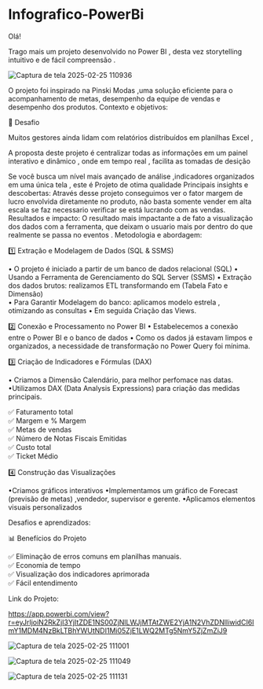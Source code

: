 # Infografico-PowerBi

Olá!

Trago mais um projeto desenvolvido no Power BI , desta vez storytelling intuitivo e de fácil compreensão .

![Captura de tela 2025-02-25 110936](https://github.com/user-attachments/assets/41f045c8-9be9-4381-96ca-fc481fbe4015)


O projeto foi inspirado na Pinski Modas ,uma solução eficiente para o acompanhamento de metas, desempenho da equipe de vendas e desempenho dos produtos.
Contexto e objetivos:

🎯 Desafio

Muitos gestores ainda lidam com relatórios distribuídos em planilhas Excel ,

A proposta deste projeto é centralizar todas as informações em um painel interativo e dinâmico , onde em tempo real , facilita as tomadas de desição

Se você busca um nível mais avançado de análise ,indicadores organizados em uma única tela , este é Projeto de otima qualidade
Principais insights e descobertas:
Através desse projeto conseguimos  ver o fator margem de lucro envolvida diretamente no produto, não basta somente vender em alta escala se faz necessario verificar se está lucrando com as vendas.
Resultados e impacto:
O resultado mais impactante a de fato a visualização dos dados  com a ferramenta, que deixam o usuario mais por dentro do que realmente se passa no eventos .
Metodologia e abordagem:

1️⃣ Extração e Modelagem de Dados (SQL & SSMS) <br>

• O projeto é iniciado a partir de um banco de dados relacional (SQL) 
• Usando a Ferramenta de Gerenciamento do SQL Server (SSMS)
• Extração dos dados brutos: realizamos ETL transformando em (Tabela Fato e Dimensão)  
• Para Garantir Modelagem do banco: aplicamos modelo estrela , otimizando as consultas
• Em seguida Criação das Views.

2️⃣ Conexão e Processamento no Power BI
• Estabelecemos a conexão entre o Power BI e o banco de dados
• Como os dados já estavam limpos e organizados, a necessidade de transformação no Power Query foi mínima.

3️⃣ Criação de Indicadores e Fórmulas (DAX)

• Criamos a Dimensão Calendário, para melhor perfomace nas datas.
•Utilizamos DAX (Data Analysis Expressions) para criação das medidas principais.

  ✅ Faturamento total <br>
  ✅ Margem e % Margem<br>
  ✅ Metas de vendas <br>
  ✅ Número de Notas Fiscais Emitidas <br>
  ✅ Custo total <br>
  ✅ Ticket Médio <br>

4️⃣ Construção das Visualizações

•Criamos gráficos interativos
•Implementamos um gráfico de Forecast (previsão de metas) ,vendedor, supervisor e gerente.
•Aplicamos elementos visuais personalizados


Desafios e aprendizados:

📊 Benefícios do Projeto

  ✅ Eliminação de erros comuns em planilhas manuais.<br>
  ✅ Economia de tempo <br>
  ✅ Visualização dos indicadores aprimorada <br>
  ✅ Fácil entendimento  <br>


Link do Projeto:

https://app.powerbi.com/view?r=eyJrIjoiN2RkZjI3YjItZDE1NS00ZjNlLWJjMTAtZWE2YjA1N2VhZDNlIiwidCI6ImY1MDM4NzBkLTBhYWUtNDI1Mi05ZjE1LWQ2MTg5NmY5ZjZmZiJ9


![Captura de tela 2025-02-25 111001](https://github.com/user-attachments/assets/00903ac3-4028-45b9-9310-47482d56666a)


![Captura de tela 2025-02-25 111049](https://github.com/user-attachments/assets/6200901e-95a3-44ca-b794-808913bedab4)


![Captura de tela 2025-02-25 111131](https://github.com/user-attachments/assets/8eab3ad5-2331-421a-8481-2eaf34279cf3)

